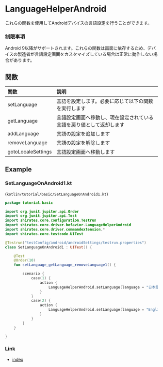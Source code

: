 # LanguageHelperAndroid

これらの関数を使用してAndroidデバイスの言語設定を行うことができます。

### 制限事項

Android 9以降がサポートされます。これらの関数は画面に依存するため、デバイスの製造者が言語設定画面をカスタマイズしている場合は正常に動作しない場合があります。

## 関数

| 関数                 | 説明                                 |
|:-------------------|:-----------------------------------|
| setLanguage        | 言語を設定します。必要に応じて以下の関数を実行します         |
| getLanguage        | 言語設定画面へ移動し、現在設定されている言語を戻り値として返却します |
| addLanguage        | 言語の設定を追加します                        |
| removeLanguage     | 言語の設定を解除します                        |
| gotoLocaleSettings | 言語設定画面へ移動します                       |

## Example

### SetLanguageOnAndroid1.kt

(`kotlin/tutorial/basic/SetLanguageOnAndroid1.kt`)

```kotlin
package tutorial.basic

import org.junit.jupiter.api.Order
import org.junit.jupiter.api.Test
import shirates.core.configuration.Testrun
import shirates.core.driver.befavior.LanguageHelperAndroid
import shirates.core.driver.commandextension.*
import shirates.core.testcode.UITest

@Testrun("testConfig/android/androidSettings/testrun.properties")
class SetLanguageOnAndroid1 : UITest() {

    @Test
    @Order(10)
    fun setLanguage_getLanguage_removeLanguage1() {

        scenario {
            case(1) {
                action {
                    LanguageHelperAndroid.setLanguage(language = "日本語", region = "日本")
                }
            }
            case(2) {
                action {
                    LanguageHelperAndroid.setLanguage(language = "English", region = "United States")
                }
            }
        }
    }

}
```

### Link

- [index](../../../index_ja.md)
